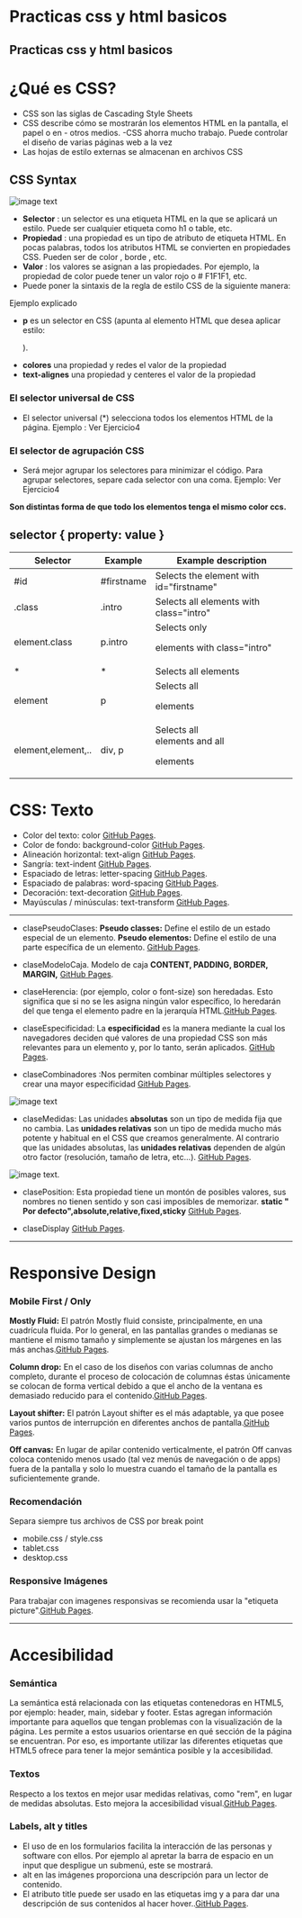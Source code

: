 

# Practicas css y html basicos


## Practicas css y html basicos

# ¿Qué es CSS?
- CSS son las siglas de Cascading Style Sheets
- CSS describe cómo se mostrarán los elementos HTML en la pantalla, el papel o en - otros medios.
-CSS ahorra mucho trabajo. Puede controlar el diseño de varias páginas web a la vez
- Las hojas de estilo externas se almacenan en archivos CSS

## CSS Syntax
![image text](https://www.w3schools.com/css/img_selector.gif)

- **Selector** : un selector es una etiqueta HTML en la que se aplicará un estilo. Puede ser cualquier etiqueta como h1 o table, etc.
- **Propiedad** : una propiedad es un tipo de atributo de etiqueta HTML. En pocas palabras, todos los atributos HTML se convierten en propiedades CSS. Pueden ser de color , borde , etc.
- **Valor** : los valores se asignan a las propiedades. Por ejemplo, la propiedad de color puede tener un valor rojo o # F1F1F1, etc.
- Puede poner la sintaxis de la regla de estilo CSS de la siguiente manera:

Ejemplo explicado
- **p** es un selector en CSS (apunta al elemento HTML que desea aplicar estilo: <p>).
- **colores** una propiedad y redes el valor de la propiedad
- **text-alignes** una propiedad y centeres el valor de la propiedad

### El selector universal de CSS
- El selector universal (*) selecciona todos los elementos HTML de la página.
Ejemplo : Ver Ejercicio4 

### El selector de agrupación CSS
- Será mejor agrupar los selectores para minimizar el código.
Para agrupar selectores, separe cada selector con una coma.
Ejemplo: Ver Ejercicio4

**Son distintas forma de que todo los elementos tenga el mismo color ccs.**

## selector { property: value }
| Selector | Example | Example description |
| --- | --- | --- |
| #id  | #firstname  | Selects the element with id="firstname"  |
| .class  | .intro  | Selects all elements with class="intro"  |
| element.class | p.intro  | Selects only <p> elements with class="intro"  |
| * | *  |Selects all elements  |
| element | p | Selects all <p> elements  |
| element,element,.. | div, p  | Selects all <div> elements and all <p> elements  |

# CSS: Texto
- Color del texto: color  [GitHub Pages](https://github.com/Jesus-Angel-VS/mis_practicas_web/blob/css/css/claseCSS/Texto/Colortexto.html).
- Color de fondo: background-color [GitHub Pages](https://github.com/Jesus-Angel-VS/mis_practicas_web/blob/css/css/claseCSS/Texto/Colordefondo.html).
- Alineación horizontal: text-align [GitHub Pages](https://github.com/Jesus-Angel-VS/mis_practicas_web/blob/css/css/claseCSS/Texto/Alineacionhorizontal.html).
- Sangría: text-indent [GitHub Pages](https://github.com/Jesus-Angel-VS/mis_practicas_web/blob/css/css/claseCSS/Texto/Sangria.html).
- Espaciado de letras: letter-spacing [GitHub Pages](https://github.com/Jesus-Angel-VS/mis_practicas_web/blob/css/css/claseCSS/Texto/Espaciadoletras.html).
- Espaciado de palabras: word-spacing  [GitHub Pages](https://github.com/Jesus-Angel-VS/mis_practicas_web/blob/css/css/claseCSS/Texto/Espaciadopalabras.html).
- Decoración: text-decoration [GitHub Pages](https://github.com/Jesus-Angel-VS/mis_practicas_web/blob/css/css/claseCSS/Texto/Decoracion.html).
- Mayúsculas / minúsculas: text-transform [GitHub Pages](https://github.com/Jesus-Angel-VS/mis_practicas_web/blob/css/css/claseCSS/Texto/Mayusculasminusculas.html).

----------------------------------------------------------------------------


- clasePseudoClases: **Pseudo classes:** Define el estilo de un estado especial de un elemento. **Pseudo elementos:** Define el estilo de una parte específica de un elemento. [GitHub Pages](https://github.com/Jesus-Angel-VS/mis_practicas_web/blob/css/css/clasePseudoClases).

- claseModeloCaja. Modelo de caja **CONTENT, PADDING, BORDER, MARGIN,** [GitHub Pages](https://github.com/Jesus-Angel-VS/mis_practicas_web/blob/css/css/claseModeloCaja).

- claseHerencia: (por ejemplo, color o font-size) son heredadas. Esto significa que si no se les asigna ningún valor específico, lo heredarán del que tenga el elemento padre en la jerarquía HTML.[GitHub Pages](https://github.com/Jesus-Angel-VS/mis_practicas_web/blob/css/css/claseHerencia).

- claseEspecificidad: La **especificidad** es la manera mediante la cual los navegadores deciden qué valores de una propiedad CSS son más relevantes para un elemento y, por lo tanto, serán aplicados.
[GitHub Pages](https://github.com/Jesus-Angel-VS/mis_practicas_web/blob/css/css/claseEspecificidad).


- claseCombinadores :Nos permiten combinar múltiples selectores y crear una mayor especificidad [GitHub Pages](https://github.com/Jesus-Angel-VS/mis_practicas_web/blob/css/css/claseCombinadores).

![image text](https://github.com/Jesus-Angel-VS/mis_practicas_web/blob/css/css/claseCombinadores/Combinadores.png)

- claseMedidas: Las unidades **absolutas** son un tipo de medida fija que no cambia. Las **unidades relativas** son un tipo de medida mucho más potente y habitual en el CSS que creamos generalmente. Al contrario que las unidades absolutas, las **unidades relativas** dependen de algún otro factor (resolución, tamaño de letra, etc...).
[GitHub Pages](https://github.com/Jesus-Angel-VS/mis_practicas_web/blob/css/css/claseMedidas).

![image text](https://github.com/Jesus-Angel-VS/mis_practicas_web/blob/css/css/claseMedidas/Medidas.png).

- clasePosition:  Esta propiedad tiene un montón de posibles valores, sus nombres no tienen sentido y son casi imposibles de memorizar. **static " Por defecto",absolute,relative,fixed,sticky** [GitHub Pages](https://github.com/Jesus-Angel-VS/mis_practicas_web/blob/css/css/clasePosition).


- claseDisplay [GitHub Pages](https://github.com/Jesus-Angel-VS/mis_practicas_web/blob/css/css/claseDisplay).


----------------------------------------------------------------------------
# Responsive Design

### Mobile First / Only
**Mostly Fluid:** El patrón Mostly fluid consiste, principalmente, en una cuadrícula fluida. Por lo general, en las pantallas grandes o medianas se mantiene el mismo tamaño y simplemente se ajustan los márgenes en las más anchas.[GitHub Pages](https://github.com/Jesus-Angel-VS/mis_practicas_web/blob/responsivedesign/responsivedesign/mostlyFluid).

**Column drop:** En el caso de los diseños con varias columnas de ancho completo, durante el proceso de colocación de columnas éstas únicamente se colocan de forma vertical debido a que el ancho de la ventana es demasiado reducido para el contenido.[GitHub Pages](https://github.com/Jesus-Angel-VS/mis_practicas_web/blob/responsivedesign/responsivedesign/columnDrop:).

**Layout shifter:** El patrón Layout shifter es el más adaptable, ya que posee varios puntos de interrupción en diferentes anchos de pantalla.[GitHub Pages](https://github.com/Jesus-Angel-VS/mis_practicas_web/blob/responsivedesign/responsivedesign/LayoutShifter).


**Off canvas:** En lugar de apilar contenido verticalmente, el patrón Off canvas coloca contenido menos usado (tal vez menús de navegación o de apps) fuera de la pantalla y solo lo muestra cuando el tamaño de la pantalla es suficientemente grande.


### Recomendación
Separa siempre tus archivos de CSS por break point
- mobile.css / style.css
- tablet.css
- desktop.css

### Responsive Imágenes
Para trabajar con imagenes responsivas se recomienda usar la "etiqueta picture".[GitHub Pages](https://github.com/Jesus-Angel-VS/mis_practicas_web/blob/responsivedesign/responsivedesign/responsivedesign).

----------------------------------------------------------------------------
# Accesibilidad

### Semántica

La semántica está relacionada con las etiquetas contenedoras en HTML5, por ejemplo: header, main, sidebar y footer. Estas agregan información importante para aquellos que tengan problemas con la visualización de la página. Les permite a estos usuarios orientarse en qué sección de la página se encuentran.
Por eso, es importante utilizar las diferentes etiquetas que HTML5 ofrece para tener la mejor semántica posible y la accesibilidad.

### Textos
Respecto a los textos en mejor usar medidas relativas, como "rem", en lugar de medidas absolutas. Esto mejora la accesibilidad visual.[GitHub Pages](https://github.com/Jesus-Angel-VS/mis_practicas_web/blob/accesibilidad/accesibilidad/texto).

### Labels, alt y titles
- El uso de <label> en los formularios facilita la interacción de las personas y software con ellos. Por ejemplo al apretar la barra de espacio en un input que despligue un submenú, este se mostrará.
- alt en las imágenes proporciona una descripción para un lector de contenido.
- El atributo title puede ser usado en las etiquetas img y a para dar una descripción de sus contenidos al hacer hover..[GitHub Pages](https://github.com/Jesus-Angel-VS/mis_practicas_web/blob/accesibilidad/accesibilidad/claseLabelAltTitle).
